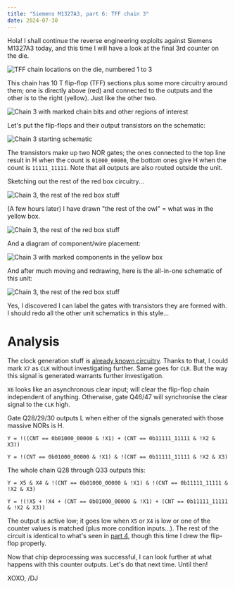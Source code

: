 ```yaml
---
title: "Siemens M1327A3, part 6: TFF chain 3"
date: 2024-07-30
---
```


Hola! I shall continue the reverse engineering exploits against Siemens M1327A3 today, and this time I will have a look at the final 3rd counter on the die.

![TFF chain locations on the die, numbered 1 to 3](/blarg/assets/20240725/tff-chain-locations.jpg)

This chain has 10 T flip-flop (TFF) sections plus some more circuitry around them; one is directly above (red) and connected to the outputs and the other is to the right (yellow). Just like the other two.

![Chain 3 with marked chain bits and other regions of interest](/blarg/assets/20240730/counter-3-overview.jpg)

Let's put the flip-flops and their output transistors on the schematic:

![Chain 3 starting schematic](/blarg/assets/20240730/counter-3-schematic-1.png)

The transistors make up two NOR gates; the ones connected to the top line result in H when the count is `01000_00000`, the bottom ones give H when the count is `11111_11111`. Note that all outputs are also routed outside the unit.

Sketching out the rest of the red box circuitry...

![Chain 3, the rest of the red box stuff](/blarg/assets/20240730/counter-3-schematic-2.png)

(A few hours later) I have drawn "the rest of the owl" = what was in the yellow box.

![Chain 3, the rest of the red box stuff](/blarg/assets/20240730/counter-3-schematic-3.png)

And a diagram of component/wire placement:

![Chain 3 with marked components in the yellow box](/blarg/assets/20240730/counter-3-overview-marked.jpg)

And after much moving and redrawing, here is the all-in-one schematic of this unit:

![Chain 3, the rest of the red box stuff](/blarg/assets/20240730/counter-3-schematic-final.png)

Yes, I discovered I can label the gates with transistors they are formed with. I should redo all the other unit schematics in this style...

# Analysis

The clock generation stuff is [already known circuitry](/blarg/2024/07/25/siemens-m1327-part-4.html). Thanks to that, I could mark `X7` as `CLK` without investigating further. Same goes for `CLR`. But the way this signal is generated warrants further investigation.

`X6` looks like an asynchronous clear input; will clear the flip-flop chain independent of anything. Otherwise, gate Q46/47 will synchronise the clear signal to the `CLK` high.

Gate Q28/29/30 outputs L when either of the signals generated with those massive NORs is H.

```
Y = !((CNT == 0b01000_00000 & !X1) + (CNT == 0b11111_11111 & !X2 & X3))

Y = !(CNT == 0b01000_00000 & !X1) & !(CNT == 0b11111_11111 & !X2 & X3)
```

The whole chain Q28 through Q33 outputs this:

```
Y = X5 & X4 & !(CNT == 0b01000_00000 & !X1) & !(CNT == 0b11111_11111 & !X2 & X3)

Y = !(!X5 + !X4 + (CNT == 0b01000_00000 & !X1) + (CNT == 0b11111_11111 & !X2 & X3))
```

The output is active low; it goes low when `X5` or `X4` is low or one of the counter values is matched (plus more condition inputs...). The rest of the circuit is identical to what's seen in [part 4](/blarg/2024/07/25/siemens-m1327-part-4.html), though this time I drew the flip-flop properly.

Now that chip deprocessing was successful, I can look further at what happens with this counter outputs. Let's do that next time. Until then!

XOXO,
/DJ
